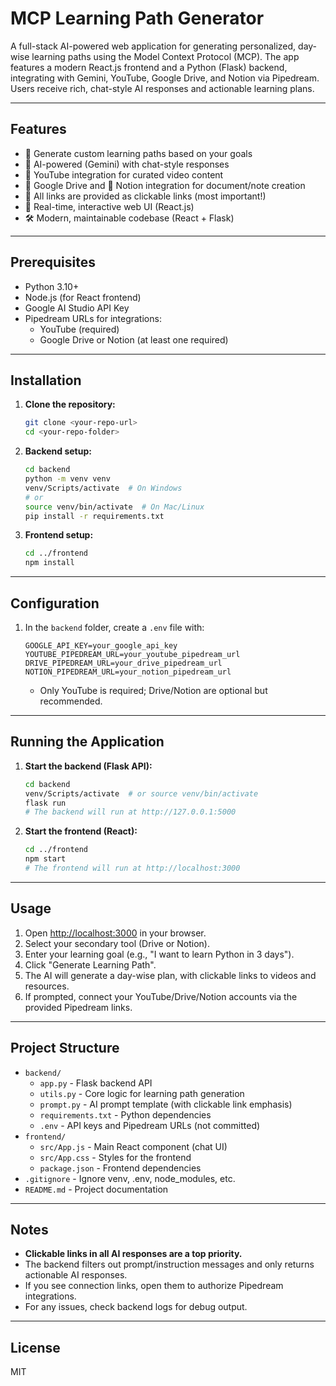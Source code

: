 # MCP Learning Path Generator

A full-stack AI-powered web application for generating personalized, day-wise learning paths using the Model Context Protocol (MCP). The app features a modern React.js frontend and a Python (Flask) backend, integrating with Gemini, YouTube, Google Drive, and Notion via Pipedream. Users receive rich, chat-style AI responses and actionable learning plans.

---

## Features

- 🎯 Generate custom learning paths based on your goals
- 🤖 AI-powered (Gemini) with chat-style responses
- 🎥 YouTube integration for curated video content
- 📁 Google Drive and 📝 Notion integration for document/note creation
- 🔗 All links are provided as clickable links (most important!)
- 🚀 Real-time, interactive web UI (React.js)
- 🛠️ Modern, maintainable codebase (React + Flask)

---

## Prerequisites

- Python 3.10+
- Node.js (for React frontend)
- Google AI Studio API Key
- Pipedream URLs for integrations:
  - YouTube (required)
  - Google Drive or Notion (at least one required)

---

## Installation

1. **Clone the repository:**
   ```bash
   git clone <your-repo-url>
   cd <your-repo-folder>
   ```

2. **Backend setup:**
   ```bash
   cd backend
   python -m venv venv
   venv/Scripts/activate  # On Windows
   # or
   source venv/bin/activate  # On Mac/Linux
   pip install -r requirements.txt
   ```

3. **Frontend setup:**
   ```bash
   cd ../frontend
   npm install
   ```

---

## Configuration

1. In the `backend` folder, create a `.env` file with:
   ```env
   GOOGLE_API_KEY=your_google_api_key
   YOUTUBE_PIPEDREAM_URL=your_youtube_pipedream_url
   DRIVE_PIPEDREAM_URL=your_drive_pipedream_url
   NOTION_PIPEDREAM_URL=your_notion_pipedream_url
   ```
   - Only YouTube is required; Drive/Notion are optional but recommended.

---

## Running the Application

1. **Start the backend (Flask API):**
   ```bash
   cd backend
   venv/Scripts/activate  # or source venv/bin/activate
   flask run
   # The backend will run at http://127.0.0.1:5000
   ```

2. **Start the frontend (React):**
   ```bash
   cd ../frontend
   npm start
   # The frontend will run at http://localhost:3000
   ```

---

## Usage

1. Open [http://localhost:3000](http://localhost:3000) in your browser.
2. Select your secondary tool (Drive or Notion).
3. Enter your learning goal (e.g., "I want to learn Python in 3 days").
4. Click "Generate Learning Path".
5. The AI will generate a day-wise plan, with clickable links to videos and resources.
6. If prompted, connect your YouTube/Drive/Notion accounts via the provided Pipedream links.

---

## Project Structure

- `backend/`
  - `app.py` - Flask backend API
  - `utils.py` - Core logic for learning path generation
  - `prompt.py` - AI prompt template (with clickable link emphasis)
  - `requirements.txt` - Python dependencies
  - `.env` - API keys and Pipedream URLs (not committed)
- `frontend/`
  - `src/App.js` - Main React component (chat UI)
  - `src/App.css` - Styles for the frontend
  - `package.json` - Frontend dependencies
- `.gitignore` - Ignore venv, .env, node_modules, etc.
- `README.md` - Project documentation

---

## Notes
- **Clickable links in all AI responses are a top priority.**
- The backend filters out prompt/instruction messages and only returns actionable AI responses.
- If you see connection links, open them to authorize Pipedream integrations.
- For any issues, check backend logs for debug output.

---

## License
MIT
